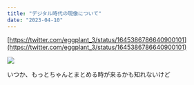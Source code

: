 ```yaml
---
title: "デジタル時代の現像について"
date: "2023-04-10"
---
```


[https://twitter.com/eggplant_3/status/1645386786640900101](https://twitter.com/eggplant_3/status/1645386786640900101)

![](https://assets.st-note.com/img/1681125898989-8amZSa8wzu.png)

いつか、もっとちゃんとまとめる時が来るかも知れないけど
